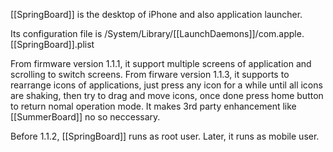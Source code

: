 [[SpringBoard]] is the desktop of iPhone and also application launcher.

Its configuration file is /System/Library/[[LaunchDaemons]]/com.apple.[[SpringBoard]].plist

From firmware version 1.1.1, it support multiple screens of application and scrolling to switch screens. From firware version 1.1.3, it supports to rearrange icons of applications, just press any icon for a while until all icons are shaking, then try to drag and move icons, once done press home button to return nomal operation mode. It makes 3rd party enhancement like [[SummerBoard]] no so neccessary.

Before 1.1.2, [[SpringBoard]] runs as root user. Later, it runs as mobile user.